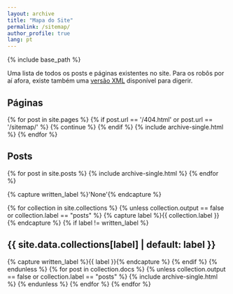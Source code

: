 ```yaml
---
layout: archive
title: "Mapa do Site"
permalink: /sitemap/
author_profile: true
lang: pt
---
```


{% include base_path %}

Uma lista de todos os posts e páginas existentes no site. Para os robôs por aí afora, existe também uma [versão XML](< {{ base_path }}/sitemap.xml>) disponível para digerir.

<h2>Páginas</h2>
{% for post in site.pages %}
  {% if post.url == '/404.html' or post.url == '/sitemap/' %}
    {% continue %}
  {% endif %}
  {% include archive-single.html %}
{% endfor %}

<h2>Posts</h2>
{% for post in site.posts %}
  {% include archive-single.html %}
{% endfor %}

{% capture written_label %}'None'{% endcapture %}

{% for collection in site.collections %}
{% unless collection.output == false or collection.label == "posts" %}
  {% capture label %}{{ collection.label }}{% endcapture %}
  {% if label != written_label %}
  <h2>{{ site.data.collections[label] | default: label }}</h2>
  {% capture written_label %}{{ label }}{% endcapture %}
  {% endif %}
{% endunless %}
{% for post in collection.docs %}
  {% unless collection.output == false or collection.label == "posts" %}
  {% include archive-single.html %}
  {% endunless %}
{% endfor %}
{% endfor %}
